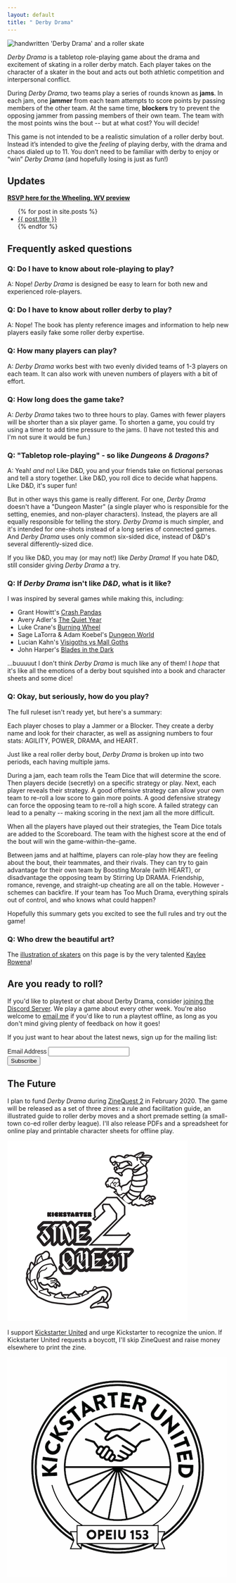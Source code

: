 ```yaml
---
layout: default
title: " Derby Drama"
---
```


<a id="about" />

<img srcset="/assets/images/derbydrama-320w.png 320w,
             /assets/images/derbydrama-480w.png 480w,
             /assets/images/derbydrama-800w.png 800w,
             /assets/images/derbydrama-1080w.png 1500w"
     sizes="(max-width: 1500px) 100vw
            1500px"
     src="assets/images/derbydrama-320w.png"
     alt="handwritten 'Derby Drama' and a roller skate">

<cite>Derby Drama</cite> is a tabletop role-playing
game about the drama and excitement of skating in a roller derby match. Each player
takes on the character of a skater in the bout and acts out
both athletic competition and interpersonal conflict.

During <cite>Derby Drama</cite>, two teams play a series of rounds
known as <strong>jams</strong>. In each jam, one <strong>jammer</strong>
from each team attempts to score points by passing members
of the other team. At the same time, <strong>blockers</strong>
try to prevent the opposing jammer from passing
members of their own team. The team with the most points wins
the bout -- but at what cost? You will decide!

This game is not intended to be a realistic simulation of a
roller derby bout. Instead it’s intended to give the *feeling*
of playing derby, with the drama and chaos dialed up to 11.
You don’t need to be familiar with derby to enjoy or “win”
<cite>Derby Drama</cite> (and hopefully losing is just as fun!)

<a id="updates" />

Updates
-------

<strong><a href="https://derbydrama.eventsmart.com/events/derby-drama-game-preview/">RSVP here for the Wheeling, WV preview</a></strong>

<ul>
  {% for post in site.posts %}
    <li>
      <a href="{{ post.url }}">{{ post.title }}</a>
    </li>
  {% endfor %}
</ul>


<a id="faq" />

Frequently asked questions
--------------------------

<h3>Q: Do I have to know about role-playing to play?</h3>

A: Nope! <cite>Derby Drama</cite> is designed be easy to learn for
both new and experienced role-players.

<h3>Q: Do I have to know about roller derby to play?</h3>

A: Nope! The book has plenty reference images and information
to help new players easily fake some roller derby expertise.

<h3>Q: How many players can play?</h3>

A: <cite>Derby Drama</cite> works best with two evenly divided teams of 1-3 players
on each team. It can also work with uneven numbers of players
with a bit of effort.

<h3>Q: How long does the game take?</h3>

A: <cite>Derby Drama</cite> takes two to three hours to play. Games with fewer players
will be shorter than a six player game. To shorten a game, you
could try using a timer to add time pressure to the jams. (I have not tested this and I'm
not sure it would be fun.)

<h3>Q: "Tabletop role-playing" - so like <cite>Dungeons & Dragons?</cite></h3>

A: Yeah! *and* no! Like D&D, you and your friends take on
 fictional personas and tell a story together. Like D&D, you
 roll dice to decide what happens. Like D&D, it's super fun!

 But in other ways this game is really different. For one, <cite>Derby Drama</cite>
 doesn't have a "Dungeon Master" (a single player who is responsible for the setting,
 enemies, and non-player characters). Instead, the players are
 all equally responsible for telling the story. <cite>Derby Drama</cite> is much simpler,
 and it's intended for one-shots instead of a long series of connected games. And
 <cite>Derby Drama</cite> uses only common six-sided dice, instead of D&D's several differently-sized
 dice.

 If you like D&D, you may (or may not!) like <cite>Derby Drama</cite>! If you hate D&D,
 still consider giving <cite>Derby Drama</cite> a try.

<h3>Q: If <cite>Derby Drama</cite> isn't like <cite>D&D</cite>, what is it like?</h3>

I was inspired by several games while making this, including:
  * Grant Howitt's [Crash Pandas](https://gshowitt.itch.io/crash-pandas)
  * Avery Adler's [The Quiet Year](https://buriedwithoutceremony.com/the-quiet-year)
  * Luke Crane's [Burning Wheel](https://www.burningwheel.com/)
  * Sage LaTorra & Adam Koebel's [Dungeon World](https://dungeon-world.com/)
  * Lucian Kahn's [Visigoths vs Mall Goths](https://www.kickstarter.com/projects/luciankahn/visigoths-vs-mall-goths)
  * John Harper's [Blades in the Dark](https://bladesinthedark.com/greetings-scoundrel)

...buuuuut I don't think <cite>Derby Drama</cite> is much like any of them! I <em>hope</em>
that it's like all the emotions of a derby bout squished into a book and character sheets
and some dice!

<h3>Q: Okay, but seriously, how do you play?</h3>

The full ruleset isn't ready yet, but here's a summary:

Each player choses to play a Jammer or a Blocker. They create a derby name
and look for their character, as well as assigning numbers to four
stats: AGILITY, POWER, DRAMA, and HEART.

Just like a real roller derby bout, <cite>Derby Drama</cite> is broken up
into two periods, each having multiple jams.

During a jam, each team rolls the Team Dice that will determine
the score. Then players decide (secretly) on a specific strategy or
play.  Next, each player reveals
their strategy. A good offensive strategy can allow your own team to
re-roll a low score to gain more points. A
good defensive strategy can force the opposing team to re-roll a high
score. A failed strategy can lead to a penalty -- making scoring in the
next jam all the more difficult.

When all the players have played out their strategies, the Team Dice
totals are added to the Scoreboard. The team with the highest score
at the end of the bout will win the game-within-the-game.

Between jams and at halftime, players can role-play how they are
feeling about the bout, their teammates, and their rivals. They can try
to gain advantage for their own team by Boosting Morale (with HEART), or
disadvantage the opposing team by Stirring Up DRAMA. Friendship,
romance, revenge, and straight-up cheating are all on the table. However -
schemes can backfire. If your team has Too Much Drama, everything
spirals out of control, and who knows what could happen?

Hopefully this summary gets you excited to see the full rules and
try out the game!

<a id="learn" />

<h3>Q: Who drew the beautiful art?</h3>

The [illustration of skaters](/assets/images/skaters-kaylee-1080w.png) on this page is by the very talented [Kaylee Rowena](https://www.kayleerowena.com/)!

Are you ready to roll?
----------------------

If you'd like to playtest or chat about Derby Drama, consider [joining the
Discord Server](https://discord.gg/aMRn37u).  We play a game about every other
week. You're also welcome to [email me](mailto:libby@libbyhoracek.com) if you'd like
to run a playtest offline, as long as you don't mind giving plenty of feedback
on how it goes!

If you just want to hear about the latest news, sign up for the mailing list:

<!-- Begin Mailchimp Signup Form -->
<link href="//cdn-images.mailchimp.com/embedcode/classic-10_7.css" rel="stylesheet" type="text/css">
<style type="text/css">
	#mc_embed_signup{clear:left; font:14px Helvetica,Arial,sans-serif; }
	/* Add your own Mailchimp form style overrides in your site stylesheet or in this style block.
	   We recommend moving this block and the preceding CSS link to the HEAD of your HTML file. */
</style>
<div id="mc_embed_signup">
<form action="https://daydrea.us20.list-manage.com/subscribe/post?u=da582c814d877501883cbcb0f&amp;id=4cf596cc24" method="post" id="mc-embedded-subscribe-form" name="mc-embedded-subscribe-form" class="validate" target="_blank" novalidate>
    <div id="mc_embed_signup_scroll">

<div class="mc-field-group">
	<label for="mce-EMAIL">Email Address </label>
	<input type="email" value="" name="EMAIL" class="required email" id="mce-EMAIL">
</div>
	<div id="mce-responses" class="clear">
		<div class="response" id="mce-error-response" style="display:none"></div>
		<div class="response" id="mce-success-response" style="display:none"></div>
	</div>    <!-- real people should not fill this in and expect good things - do not remove this or risk form bot signups-->
    <div style="position: absolute; left: -5000px;" aria-hidden="true"><input type="text" name="b_da582c814d877501883cbcb0f_4cf596cc24" tabindex="-1" value=""></div>
    <div class="clear"><input type="submit" value="Subscribe" name="subscribe" id="mc-embedded-subscribe" class="button"></div>
    </div>
</form>
</div>
<script type='text/javascript' src='//s3.amazonaws.com/downloads.mailchimp.com/js/mc-validate.js'></script><script type='text/javascript'>(function($) {window.fnames = new Array(); window.ftypes = new Array();fnames[0]='EMAIL';ftypes[0]='email';fnames[1]='FNAME';ftypes[1]='text';fnames[2]='LNAME';ftypes[2]='text';fnames[3]='ADDRESS';ftypes[3]='address';fnames[4]='PHONE';ftypes[4]='phone';fnames[5]='BIRTHDAY';ftypes[5]='birthday';}(jQuery));var $mcj = jQuery.noConflict(true);</script>
<!--End mc_embed_signup-->

<a id="future" />

The Future
----------------------
I plan to fund <cite>Derby Drama</cite> during [ZineQuest 2](https://creators.kickstarter.com/zine-quest/) in
February 2020. The game will be released as a set of three zines: a rule and facilitation guide, an
illustrated guide to roller derby moves and a short premade setting
(a small-town co-ed roller derby league). I'll also release PDFs and a spreadsheet
 for online play and printable character sheets for offline play.

<img src="/assets/images/zinequest2.png" class="zinequest">

I support [Kickstarter United](https://kickstarterunited.org/action/) and urge Kickstarter to recognize the union.
If Kickstarter United requests a boycott, I'll skip ZineQuest and raise money elsewhere to print the zine.

<img src="/assets/images/ksu_logo.png" class="ksu">
